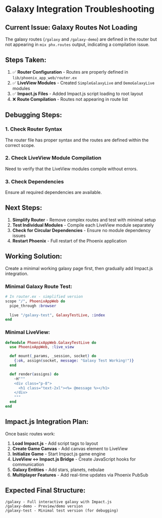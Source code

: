 # Galaxy Integration Troubleshooting

## Current Issue: Galaxy Routes Not Loading

The galaxy routes (`/galaxy` and `/galaxy-demo`) are defined in the router but not appearing in `mix phx.routes` output, indicating a compilation issue.

## Steps Taken:

1. ✅ **Router Configuration** - Routes are properly defined in `lib/phoenix_app_web/router.ex`
2. ✅ **LiveView Modules** - Created `SimpleGalaxyLive` and `DemoGalaxyLive` modules
3. ✅ **Impact.js Files** - Added Impact.js script loading to root layout
4. ❌ **Route Compilation** - Routes not appearing in route list

## Debugging Steps:

### 1. Check Router Syntax
The router file has proper syntax and the routes are defined within the correct scope.

### 2. Check LiveView Module Compilation
Need to verify that the LiveView modules compile without errors.

### 3. Check Dependencies
Ensure all required dependencies are available.

## Next Steps:

1. **Simplify Router** - Remove complex routes and test with minimal setup
2. **Test Individual Modules** - Compile each LiveView module separately
3. **Check for Circular Dependencies** - Ensure no module dependency issues
4. **Restart Phoenix** - Full restart of the Phoenix application

## Working Solution:

Create a minimal working galaxy page first, then gradually add Impact.js integration.

### Minimal Galaxy Route Test:

```elixir
# In router.ex - simplified version
scope "/", PhoenixAppWeb do
  pipe_through :browser
  
  live "/galaxy-test", GalaxyTestLive, :index
end
```

### Minimal LiveView:

```elixir
defmodule PhoenixAppWeb.GalaxyTestLive do
  use PhoenixAppWeb, :live_view

  def mount(_params, _session, socket) do
    {:ok, assign(socket, message: "Galaxy Test Working!")}
  end

  def render(assigns) do
    ~H"""
    <div class="p-8">
      <h1 class="text-2xl"><%= @message %></h1>
    </div>
    """
  end
end
```

## Impact.js Integration Plan:

Once basic routes work:

1. **Load Impact.js** - Add script tags to layout
2. **Create Game Canvas** - Add canvas element to LiveView
3. **Initialize Game** - Start Impact.js game engine
4. **LiveView ↔ Impact.js Bridge** - Create JavaScript hooks for communication
5. **Galaxy Entities** - Add stars, planets, nebulae
6. **Multiplayer Features** - Add real-time updates via Phoenix PubSub

## Expected Final Structure:

```
/galaxy - Full interactive galaxy with Impact.js
/galaxy-demo - Preview/demo version
/galaxy-test - Minimal test version (for debugging)
```